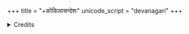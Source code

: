 +++
title = "+कोकिलासन्देशः"
unicode_script = "devanagari"
+++

<details><summary>Credits</summary>

- Source: [TW](https://docs.google.com/document/d/1xnIGzB8u2Mhg-cqhg7MQQkg5aOn8jimV/edit)
- "The book itself, both in its print and eBook format, is licensed under Creative Commons." - Venetia Kotamraju, Founder – Rasāla
</details>
